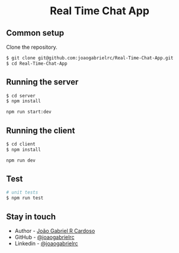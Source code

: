 <h1 align="center">Real Time Chat App</h1>

## Common setup

Clone the repository.

```bash
$ git clone git@github.com:joaogabrielrc/Real-Time-Chat-App.git
$ cd Real-Time-Chat-App
```

## Running the server

```bash
$ cd server
$ npm install
```

```bash
npm run start:dev
```

## Running the client

```bash
$ cd client
$ npm install
```

```bash
npm run dev
```

## Test

```bash
# unit tests
$ npm run test
```

## Stay in touch

- Author - [João Gabriel R Cardoso](joaogabrielrcardoso@gmail.com)
- GitHub - [@joaogabrielrc](https://github.com/joaogabrielrc)
- Linkedin - [@joaogabrielrc](https://www.linkedin.com/in/joaogabrielrc/)
